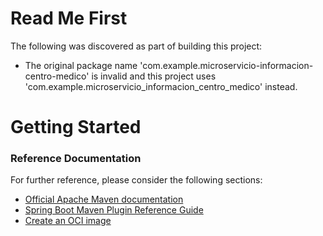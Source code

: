 # Read Me First
The following was discovered as part of building this project:

* The original package name 'com.example.microservicio-informacion-centro-medico' is invalid and this project uses 'com.example.microservicio_informacion_centro_medico' instead.

# Getting Started

### Reference Documentation
For further reference, please consider the following sections:

* [Official Apache Maven documentation](https://maven.apache.org/guides/index.html)
* [Spring Boot Maven Plugin Reference Guide](https://docs.spring.io/spring-boot/docs/3.3.0/maven-plugin/reference/html/)
* [Create an OCI image](https://docs.spring.io/spring-boot/docs/3.3.0/maven-plugin/reference/html/#build-image)

